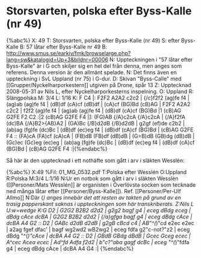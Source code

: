 # Storsvarten, polska efter Byss-Kalle (nr 49)

{%abc%}
X: 49
T: Storsvarten, polska efter Byss-Kalle (nr 49)
S: efter Byss-Kalle
B: 57 låtar efter Byss-Kalle nr 49 
B: http://www.smus.se/earkiv/fmk/browselarge.php?lang=sw&katalogid=Up+3&bildnr=00006
N: Uppteckningen i "57 låtar efter Byss-Kalle" är i G och skiljer sig en hel del från denna, men anges som referens. Denna version är den allmänt spelade.
N: Det finns även en uppteckning i SvL Uppland (nr 75) i G-dur.
D: Skivan "Byss-Calle" med [[Grupper/Nyckelharporkestern]] utgiven på Drone, spår 13
Z: Upptecknad 2008-05-31 av Nils L, efter Nyckelharporkesterns inspelning.
O: Uppland
R: Slängpolska
M: 3/4
L: 1/16
K: F
C4 |: F2F2 A2A2 c2c2 | {/c}f2f2 (ag)fe f4 | (ag)ab (ag)fe f4 | (dB)df (cA)cf (dB)df |
(cA)cf (BG)Bd (cB)AG | F2F2 A2A2 c2c2 | f2f2 (ag)fe f4 | (ag)ab (ag)fe f4 |
(dB)df (cA)cf (BG)Bd |1 (cB)AG G2FE F2 C2 :|2 (cB)AG G2FE F4 |]: (FG)AB {/A}c2cA {/A}c2cA |
{/A}f2fA (dc)BA {/A}B2>{AB}A2 | (GA)Bc {/B}d2dB {/B}d2dB | g2gf (ef)de c2b2 | (ab)ag (fg)fe (dc)Bc | 
(dB)df (ec)eg f4 | (dB)df (cA)cf (BG)Bd | (cB)AG G2FE F4 :: (FA)cA (FA)cf (cA)cA | 
(FB)dB (FB)df (dB)dB | (G=B)dB (GB)dg (dB)dB | (Gc)ec (Gc)eg (ec)eg | (ab)ag (fg)fe (dc)Bc | 
(dB)df (ec)eg f4 | (dB)df (cA)cf (BG)Bd | (cB)AG G2FE F4 :|{%endabc%}

Så här är den upptecknad i ett nothäfte som gått i arv i släkten Wesslén:

{%abc%}
X:49
%Fil: 01_MG_0532.pdf
T:Polska efter Wesslén 
O:Uppland
R:Polska
M:3/4
L:1/16
N:Ur en notbok som gått i arv i släkten Wesslén ([[Personer/Mats Wesslén]] är organisten i Överlövsta socken som tecknade ned många låtar efter [[Personer/Byss-Kalle]]). Ref. [[Personer/Per-Ulf Allmo]]
N:Där (*) anges innebär det att resten av takten på grund av en trasig papperskant saknas i uppteckningen som här transkriberats.
Z:Nils L
U:w=wedge
K:G
D2 | G2G2 B2B2 d2d2 | g2g2 bagf g4 | eceg dBdg eceg | dBdg cAce dcBA  |
     G2G2 B2B2 d2d2 | {/a}gfga bagf g4 | eceg dBdg cAce | dcBA A4 G2 ::
D2 | GABc d2dB d2dB | g2gB cBcd c4 | AB"^(*)"cd e2ec e2ec | a2ag fgef dfac' |
bagf wg2wd2 wB2wg2 | eceg fdfa g2"c-not?"z2 | eceg dBdg "^(*)"cAce | dcBA A4 G2 ::
D2 | GBdB GBdg dBdB | Gcec Gceg ecec | A^cec Acea ecec | Ad^fd Adfa f2d2 |
b"c?"aba gagf dcBc | eceg "^(*)"fdfa g4 | eceg dBdg cAce | dcBA A4 G4 :|
{%endabc%}
